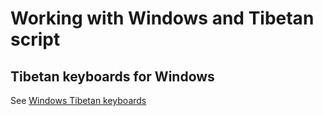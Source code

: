 # Working with Windows and Tibetan script

## Tibetan keyboards for Windows

See [Windows Tibetan keyboards](computers_windows_keyboards.md)

